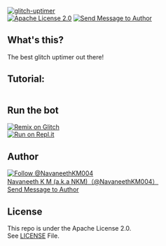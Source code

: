 [![glitch-uptimer](https://github-readme-stats.vercel.app/api/pin/?username=navaneethkm004&repo=glitch-uptimer&theme=dark)](https://github.com/navaneethkm004/glitch-uptimer)<br/>
[![Apache License 2.0](https://img.shields.io/badge/License-Apache%202.0-blue.svg?maxAge=3600, "License")](https://github.com/navaneethkm004/glitch-uptimer/blob/master/LICENSE) [![Send Message to Author](https://img.shields.io/static/v1?style=flat&logo=twitter&label=Message&color=1da1f2&link=https%3A%2F%2Ftwitter.com%2Fmessages%2Fcompose%3Frecipient_id%714816987336089600&link=https%3A%2F%2Ftwitter.com%2Fmessages%2Fcompose%3Frecipient_id%714816987336089600&message=%40NavaneethKM004&maxAge=3600, "Send Message to Author")](https://twitter.com/messages/compose?recipient_id=714816987336089600)<br>

## What's this?
The best glitch uptimer out there!

## Tutorial:

[<img src="">]()

## Run the bot

[![Remix on Glitch](https://cdn.glitch.com/2703baf2-b643-4da7-ab91-7ee2a2d00b5b%2Fremix-button.svg)](https://glitch.com/edit/#!/import/github/navaneethkm004/glitch-uptimer)<br>
[![Run on Repl.it](https://repl.it/badge/github/navaneethkm004/glitch-uptimer)](https://repl.it/github/navaneethkm004/glitch-uptimer)

## Author

[![Follow @NavaneethKM004](https://img.shields.io/twitter/follow/NavaneethKM004?label=Follow&style=social&maxAge=3600, "Follow")](https://twitter.com/intent/follow?screen_name=NavaneethKM004)<br>
[Navaneeth K M (a.k.a NKM)（@NavaneethKM004）](https://twitter.com/NavaneethKM004)<br>
[Send Message to Author](https://twitter.com/messages/compose?recipient_id=714816987336089600)

## License

This repo is under the Apache License 2.0.<br>
See [LICENSE](https://github.com/navaneethkm004/glitch-uptimer/blob/master/LICENSE) File.
